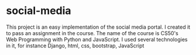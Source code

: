 # social-media
This project is an easy implementation of the social media portal. I created it to pass an assignment in the course. 
The name of the course is CS50's Web Programming with Python and JavaScript. I used several technologies in it, for instance Django, html, css, bootstrap, JavaScript
